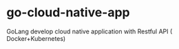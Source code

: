 # go-cloud-native-app
GoLang develop cloud native application with Restful API ( Docker+Kubernetes)
